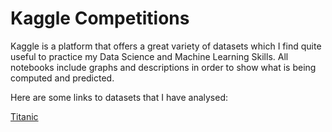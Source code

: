 # Kaggle Competitions
Kaggle is a platform that offers a great variety of datasets which I find quite useful to practice my Data Science and Machine Learning Skills. All notebooks include graphs and descriptions in order to show what is being computed and predicted.

Here are some links to datasets that I have analysed:

[Titanic](Code/TitanicPassengersSurvivedOrDied.ipynb)
